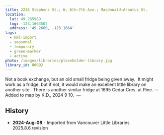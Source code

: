 ```yaml
---
title: 2238 Stephens St.; W. 6th—7th Ave.; Macdonald—Arbutus St.
location:
  lat: 49.265989
  lng: -123.1663502
  address: '49.2660, -123.1664'
tags:
  - kml-import
  - seasonal
  - temporary
  - green-marker
  - active
photo: /images/libraries/placeholder-library.jpg
library_id: 00092
---
```

Not a book exchange, but an old small fridge being given away.  It might work as a fridge, but if not, it would make an excellent little library on another site.  There is another similar fridge at 1695 Cedar Cres. at Pine.
—Added to map by K.D., 2024 9 10. 
—

## History
- **2024-Aug-08** - Imported from Vancouver Little Libraries 2025.8.6.revision

